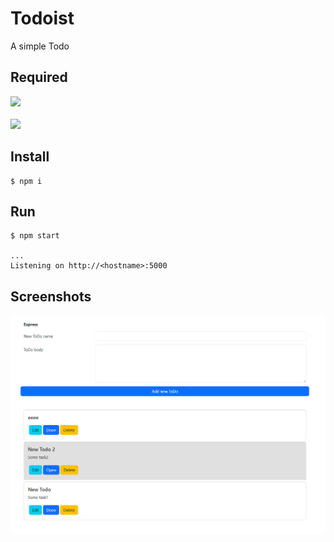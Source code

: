 # Todoist

A simple Todo

## Required

<img src="https://upload.wikimedia.org/wikipedia/commons/thumb/d/d9/Node.js_logo.svg/1920px-Node.js_logo.svg.png" width="120">
<br>
<br>
<img src="https://upload.wikimedia.org/wikipedia/commons/9/93/MongoDB_Logo.svg" width="220">


## Install
```shell
$ npm i
```

## Run
```shell
$ npm start

...
Listening on http://<hostname>:5000

```

## Screenshots

![screenshot 1](img.png)
